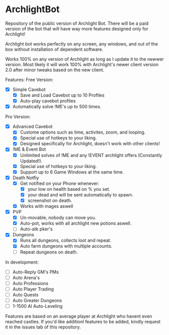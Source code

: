 # ArchlightBot
Repository of the public version of Archlight Bot. There will be a paid version of the bot that will have way more features designed only for Archlight!

Archlight bot works perfectly on any screen, any windows, and out of the box without installation of dependent software.

Works 100% on any version of Archlight as long as I update it to the newwer version. Most likely it will work 100% with Archlight's newer client version 2.0 after minor tweaks based on the new client. 

Features:
Free Version:
- [x] Simple Cavebot
  - [x] Save and Load Cavebot up to 10 Profiles
  - [x] Auto-play cavebot profiles
- [x] Automatically solve !ME's up to 500 times.

Pro Version:
- [x] Advanced Cavebot
  - [x] Custome options such as time, activites, zoom, and looping.
  - [x] Special use of hotkeys to your liking.
  - [x] Designed specifically for Archlight, doesn't work with other clients!
  
- [x] !ME & Event Bot
  - [x] Unlimited solves of !ME and any !EVENT archlight offers (Constantly Updated!).
  - [x] Special use of hotkeys to your liking.
  - [x] Support up to 6 Game Windows at the same time.
  
- [x] Death Notfiy
  - [x] Get notified on your Phone whenever:
    - [x] your low on health based on % you set.
    - [x] your dead and will be sent automatically to spawn.
    - [x] screenshot on death.
  - [x] Works with mages aswell
  
- [x] PVP
  - [x] Un-movable, nobody can move you.
  - [x] Auto-pot, works with all archlight new potions aswell.
  - [ ] Auto-atk pker's
  
- [x] Dungeons
  - [x] Runs all dungeons, collects loot and repeat.
  - [x] Auto farm dungeons with multiple accounts.
  - [ ] Repeat dungeons on death.

In development:
- [ ] Auto-Reply GM's PMs
- [ ] Auto Arena's
- [ ] Auto Professions
- [ ] Auto Player Trading
- [ ] Auto Quests
- [ ] Auto Greater Dungeons
- [ ] 1-1500 AI Auto-Leveling

Features are based on an average player at Archlight who havent even reached castles.
If you'd like additionl features to be added, kindly request it in the issues tab of this repository.
